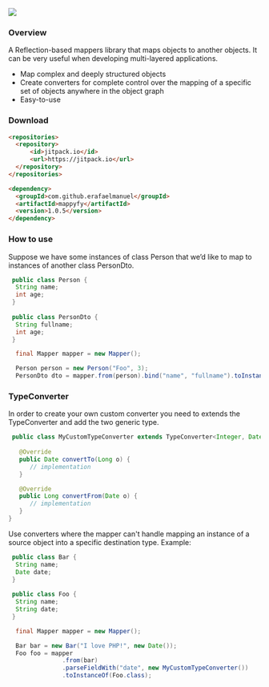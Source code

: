 [![](https://jitpack.io/v/erafaelmanuel/mapfierj.svg)](https://jitpack.io/#erafaelmanuel/mappyfy)

### Overview
A Reflection-based mappers library that maps objects to another objects. It can be very useful when developing multi-layered applications.
 
* Map complex and deeply structured objects
* Create converters for complete control over the mapping of a specific set of objects anywhere in the object graph
* Easy-to-use

### Download
```html
<repositories>
  <repository>
      <id>jitpack.io</id>
      <url>https://jitpack.io</url>
  </repository>
</repositories>
```

```html
<dependency>
  <groupId>com.github.erafaelmanuel</groupId>
  <artifactId>mappyfy</artifactId>
  <version>1.0.5</version>
</dependency>
```

### How to use
Suppose we have some instances of class Person that we’d like to map to instances of another class PersonDto.
```java
 public class Person {
  String name;
  int age;
 }
 
 public class PersonDto {
  String fullname;
  int age;
 }
```
```java
  final Mapper mapper = new Mapper();
```
```java
  Person person = new Person("Foo", 3);
  PersonDto dto = mapper.from(person).bind("name", "fullname").toInstanceOf(PersonDto.class);
 ```
 ### TypeConverter
In order to create your own custom converter you need to extends the TypeConverter and add the two generic type.
```java
 public class MyCustomTypeConverter extends TypeConverter<Integer, Date> {
 
   @Override
   public Date convertTo(Long o) {
      // implementation
   }

   @Override
   public Long convertFrom(Date o) {
      // implementation
   }
}   
```
Use converters where the mapper can't handle mapping an instance of a source object into a specific destination type. Example:
```java
 public class Bar {
  String name;
  Date date;
 }
 
 public class Foo {
  String name;
  String date;
 }
```
```java
  final Mapper mapper = new Mapper();
``` 
```java
  Bar bar = new Bar("I love PHP!", new Date());
  Foo foo = mapper
               .from(bar)
               .parseFieldWith("date", new MyCustomTypeConverter())
               .toInstanceOf(Foo.class);
 ```
